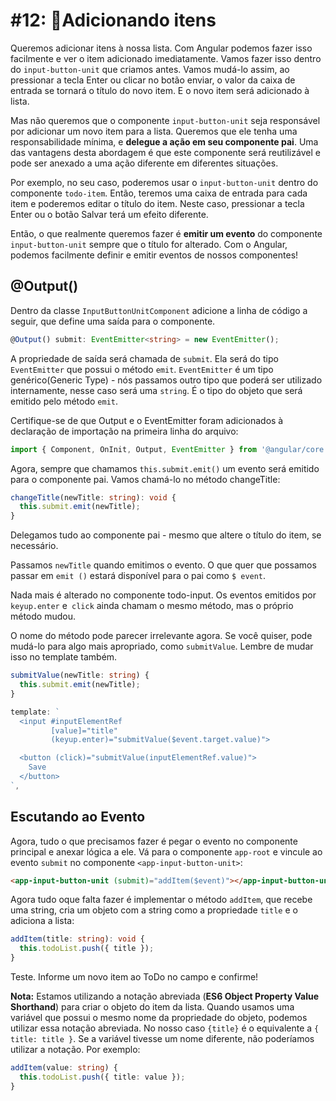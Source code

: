 # \#12: 📌Adicionando itens

Queremos adicionar itens à nossa lista. Com Angular podemos fazer isso facilmente e ver o item adicionado imediatamente. Vamos fazer isso dentro do `input-button-unit` que criamos antes. Vamos mudá-lo assim, ao pressionar a tecla Enter ou clicar no botão enviar, o valor da caixa de entrada se tornará o título do novo item. E o novo item será adicionado à lista.

Mas não queremos que o componente `input-button-unit` seja responsável por adicionar um novo item para a lista. Queremos que ele tenha uma responsabilidade mínima, e **delegue a ação em seu componente pai**. Uma das vantagens desta abordagem é que este componente será reutilizável e pode ser anexado a uma ação diferente em diferentes situações.

Por exemplo, no seu caso, poderemos usar o `input-button-unit` dentro do componente `todo-item`. Então, teremos uma caixa de entrada para cada item e poderemos editar o título do item. Neste caso, pressionar a tecla Enter ou o botão Salvar terá um efeito diferente.

Então, o que realmente queremos fazer é **emitir um evento** do componente `input-button-unit` sempre que o título for alterado. Com o Angular, podemos facilmente definir e emitir eventos de nossos componentes!

## @Output()

Dentro da classe `InputButtonUnitComponent` adicione a linha de código a seguir, que define uma saída para o componente.

```ts
@Output() submit: EventEmitter<string> = new EventEmitter();
```

A propriedade de saída será chamada de `submit`. Ela será do tipo `EventEmitter` que possui o método `emit`. `EventEmitter` é um tipo genérico(Generic Type) - nós passamos outro tipo que poderá ser utilizado internamente, nesse caso será uma `string`. É o tipo do objeto que será emitido pelo método `emit`.
  
Certifique-se de que Output e o EventEmitter foram adicionados à declaração de importação na primeira linha do arquivo:

```ts
import { Component, OnInit, Output, EventEmitter } from '@angular/core';
```

Agora, sempre que chamamos `this.submit.emit()` um evento será emitido para o componente pai. Vamos chamá-lo no método changeTitle:

```ts
changeTitle(newTitle: string): void {
  this.submit.emit(newTitle);
}
```

Delegamos tudo ao componente pai - mesmo que altere o título do item, se necessário.  
  
Passamos `newTitle` quando emitimos o evento. O que quer que possamos passar em `emit ()` estará disponível para o pai como `$ event`.

Nada mais é alterado no componente todo-input. Os eventos emitidos por `keyup.enter` e` click` ainda chamam o mesmo método, mas o próprio método mudou.
  
O nome do método pode parecer irrelevante agora. Se você quiser, pode mudá-lo para algo mais apropriado, como `submitValue`. Lembre de mudar isso no template também.

```ts
submitValue(newTitle: string) {
  this.submit.emit(newTitle);
}
```
  
```ts
template: `
  <input #inputElementRef
         [value]="title"
         (keyup.enter)="submitValue($event.target.value)">

  <button (click)="submitValue(inputElementRef.value)">
    Save
  </button>
`,
```
  
## Escutando ao Evento
  
Agora, tudo o que precisamos fazer é pegar o evento no componente principal e anexar lógica a ele. Vá para o componente `app-root` e vincule ao evento `submit` no componente `<app-input-button-unit>`:

```html
<app-input-button-unit (submit)="addItem($event)"></app-input-button-unit>
```

Agora tudo oque falta fazer é implementar o método `addItem`, que recebe uma string, cria um objeto com a string como a propriedade `title` e o adiciona a lista:
  
```ts
addItem(title: string): void {    
  this.todoList.push({ title });
}
```

Teste. Informe um novo item ao ToDo no campo e confirme!  
  
**Nota:** Estamos utilizando a notação abreviada (**ES6 Object Property Value Shorthand**) para criar o objeto do item da lista. Quando usamos uma variável que possui o mesmo nome da propriedade do objeto, podemos utilizar essa notação abreviada. No nosso caso `{title}` é o equivalente a `{ title: title }`. Se a variável tivesse um nome diferente, não poderíamos utilizar a notação. Por exemplo:  
  
```ts
addItem(value: string) {    
  this.todoList.push({ title: value });
}
```

